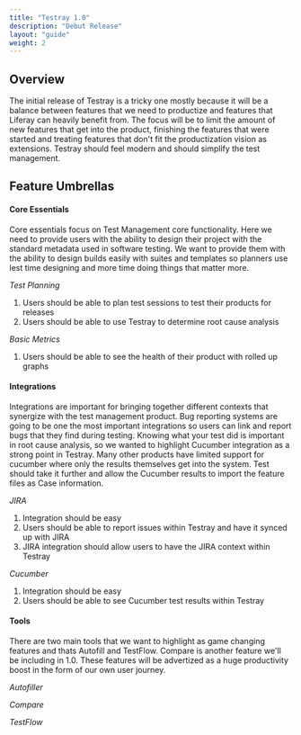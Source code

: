 ```yaml
---
title: "Testray 1.0"
description: "Debut Release"
layout: "guide"
weight: 2
---
```


<article id="1">

## Overview

The initial release of Testray is a tricky one mostly because it will be a balance between features that we need to productize and features that Liferay can heavily benefit from. The focus will be to limit the amount of new features that get into the product, finishing the features that were started and treating features that don't fit the productization vision as extensions. Testray should feel modern and should simplify the test management. 

</article>

<article id="2">

## Feature Umbrellas

#### Core Essentials

Core essentials focus on Test Management core functionality. Here we need to provide users with the ability to design their project with the standard metadata used in software testing. We want to provide them with the ability to design builds easily with suites and templates so planners use lest time designing and more time doing things that matter more.

*Test Planning*
1. Users should be able to plan test sessions to test their products for releases
1. Users should be able to use Testray to determine root cause analysis

*Basic Metrics*
1. Users should be able to see the health of their product with rolled up graphs

#### Integrations

Integrations are important for bringing together different contexts that synergize with the test management product. Bug reporting systems are going to be one the most important integrations so users can link and report bugs that they find during testing. Knowing what your test did is important in root cause analysis, so we wanted to highlight Cucumber integration as a strong point in Testray. Many other products have limited support for cucumber where only the results themselves get into the system. Test should take it further and allow the Cucumber results to import the feature files as Case information.

*JIRA*
1. Integration should be easy
1. Users should be able to report issues within Testray and have it synced up with JIRA
1. JIRA integration should allow users to have the JIRA context within Testray

*Cucumber*
1. Integration should be easy
1. Users should be able to see Cucumber test results within Testray

#### Tools

There are two main tools that we want to highlight as game changing features and thats Autofill and TestFlow. Compare is another feature we'll be including in 1.0. These features will be advertized as a huge productivity boost in the form of our own user journey.

*Autofiller*

*Compare*

*TestFlow*

</article>
